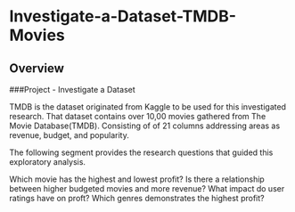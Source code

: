 # Investigate-a-Dataset-TMDB-Movies

## Overview

###Project - Investigate a Dataset

TMDB is the dataset originated from Kaggle to be used for this investigated research. That dataset contains over 10,00 movies gathered from The Movie Database(TMDB). Consisting of of 21 columns addressing areas as revenue, budget, and popularity.

The following segment provides the research questions that guided this exploratory analysis.

Which movie has the highest and lowest profit?
Is there a relationship between higher budgeted movies and more revenue?
What impact do user ratings have on proft?
Which genres demonstrates the highest profit?
